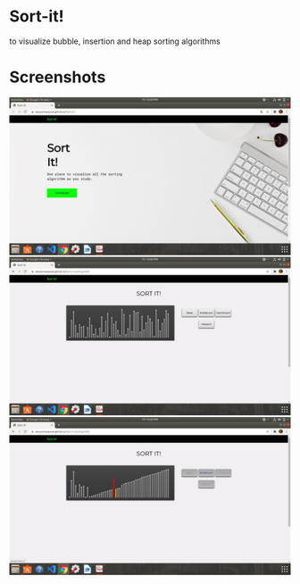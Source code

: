 # Sort-it!
to visualize bubble, insertion and heap sorting algorithms
# Screenshots
![](Sortit_image1.jpeg)
![](Sortit_image2.jpeg)
![](Sortit_image3.jpeg)
